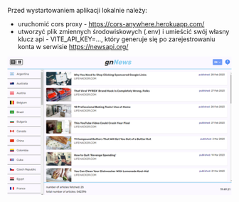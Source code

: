 Przed wystartowaniem aplikacji lokalnie należy:
- uruchomić cors proxy - https://cors-anywhere.herokuapp.com/  
- utworzyć plik zmiennych środowiskowych (.env) i umieścić swój własny klucz api - VITE_API_KEY=..., który generuje się po zarejestrowaniu konta w serwisie https://newsapi.org/

![Design preview for the english-educational-app](./public/preview.png)
